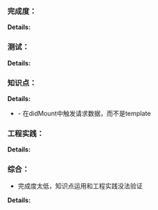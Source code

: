 ### 完成度：


__Details:__



### 测试：


__Details:__



### 知识点：


__Details:__

- \- 在didMount中触发请求数据，而不是template

### 工程实践：


__Details:__



### 综合：
* 完成度太低，知识点运用和工程实践没法验证

__Details:__



